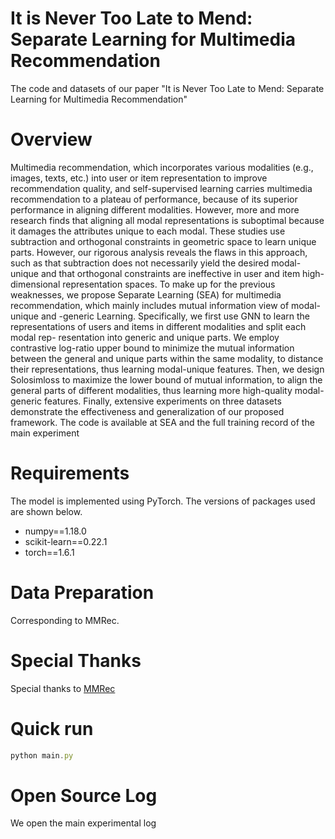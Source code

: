 # It is Never Too Late to Mend: Separate Learning for Multimedia Recommendation

The code and datasets of our paper "It is Never Too Late to Mend: Separate Learning for Multimedia Recommendation"

# Overview

Multimedia recommendation, which incorporates various modalities (e.g., images, texts, etc.) into user or item representation to improve recommendation quality, and self-supervised learning carries multimedia recommendation to a plateau of performance, because of its superior performance in aligning different modalities. However, more and more research finds that aligning all modal representations is suboptimal because it damages the attributes unique to each modal. These studies use subtraction and orthogonal constraints in geometric space to learn unique parts. However, our rigorous analysis reveals the flaws in this approach, such as that subtraction does not necessarily yield the desired modal-unique and that orthogonal constraints are ineffective in user and item high-dimensional representation spaces. To make up for the previous weaknesses, we propose Separate Learning (SEA) for multimedia recommendation, which mainly includes mutual information view of modal-unique and -generic Learning. Specifically, we first use GNN to learn the representations of users and items in different modalities and split each modal rep- resentation into generic and unique parts. We employ contrastive log-ratio upper bound to minimize the mutual information between the general and unique parts within the same modality, to distance their representations, thus learning modal-unique features. Then, we design Solosimloss to maximize the lower bound of mutual information, to align the general parts of different modalities, thus learning more high-quality modal-generic features. Finally, extensive experiments on three datasets demonstrate the effectiveness and generalization of our proposed framework. The code is available at SEA and the full training record of the main experiment

# Requirements

The model is implemented using PyTorch. The versions of packages used are shown below.

- numpy==1.18.0
- scikit-learn==0.22.1
- torch==1.6.1

# Data Preparation

Corresponding to MMRec.

# Special Thanks

Special thanks to [MMRec](https://github.com/enoche/MMRec)

# Quick run

```js
python main.py
```

# Open Source Log

We open the main experimental log